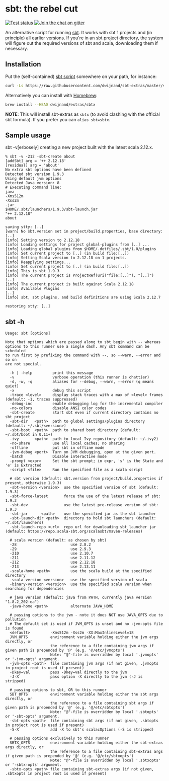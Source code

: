 sbt: the rebel cut
==================

[![Test status](https://github.com/paulp/sbt-extras/workflows/Test/badge.svg?branch=master)](https://github.com/paulp/sbt-extras/actions?query=branch%3Amaster+workflow%3ATest)
[![Join the chat on gitter](https://badges.gitter.im/paulp/sbt-extras.svg)](https://gitter.im/paulp/sbt-extras)

An alternative script for running [sbt](https://github.com/sbt/sbt "sbt home").
It works with sbt 1 projects and (in principle) all earlier versions.
If you're in an sbt project directory, the system will figure out the
required versions of sbt and scala, downloading them if necessary.

## Installation

Put the (self-contained) [sbt script](https://raw.githubusercontent.com/dwijnand/sbt-extras/master/sbt "sbt") somewhere on your path, for instance:

```bash
curl -Ls https://raw.githubusercontent.com/dwijnand/sbt-extras/master/sbt > ~/bin/sbt && chmod 0755 ~/bin/sbt
```

Alternatively you can install with [Homebrew](https://brew.sh/):

```bash
brew install --HEAD dwijnand/extras/sbtx
```

**NOTE**: This will install sbt-extras as `sbtx` (to avoid clashing with the official sbt formula). If you prefer you can `alias sbt=sbtx`.

## Sample usage

sbt -v[erbosely] creating a new project built with the latest scala 2.12.x.

```
% sbt -v -212 -sbt-create about
[addSbt] arg = '++ 2.12.18'
[residual] arg = 'about'
No extra sbt options have been defined
Detected sbt version 1.9.3
Using default jvm options
Detected Java version: 8
# Executing command line:
java
-Xms512m
-Xss2m
-jar
$HOME/.sbt/launchers/1.9.3/sbt-launch.jar
"++ 2.12.18"
about

saving stty: [..]
[warn] No sbt.version set in project/build.properties, base directory: [..]
[info] Setting version to 2.12.18
[info] Loading settings for project global-plugins from [..] ...
[info] Loading global plugins from $HOME/.dotfiles/.sbt/1.0/plugins
[info] Set current project to [..] (in build file:[..])
[info] Setting Scala version to 2.12.18 on 1 projects.
[info] Reapplying settings...
[info] Set current project to [..] (in build file:[..])
[info] This is sbt 1.9.3
[info] The current project is ProjectRef(uri("file:[..]"), "[..]") [..]
[info] The current project is built against Scala 2.12.18
[info] Available Plugins
[..]
[info] sbt, sbt plugins, and build definitions are using Scala 2.12.7

restoring stty: [..]
```

## sbt -h
```
Usage: sbt [options]

Note that options which are passed along to sbt begin with -- whereas
options to this runner use a single dash. Any sbt command can be scheduled
to run first by prefixing the command with --, so --warn, --error and so on
are not special.

  -h | -help         print this message
  -v                 verbose operation (this runner is chattier)
  -d, -w, -q         aliases for --debug, --warn, --error (q means quiet)
  -x                 debug this script
  -trace <level>     display stack traces with a max of <level> frames (default: -1, traces suppressed)
  -debug-inc         enable debugging log for the incremental compiler
  -no-colors         disable ANSI color codes
  -sbt-create        start sbt even if current directory contains no sbt project
  -sbt-dir   <path>  path to global settings/plugins directory (default: ~/.sbt/<version>)
  -sbt-boot  <path>  path to shared boot directory (default: ~/.sbt/boot in 0.11+)
  -ivy       <path>  path to local Ivy repository (default: ~/.ivy2)
  -no-share          use all local caches; no sharing
  -offline           put sbt in offline mode
  -jvm-debug <port>  Turn on JVM debugging, open at the given port.
  -batch             Disable interactive mode
  -prompt <expr>     Set the sbt prompt; in expr, 's' is the State and 'e' is Extracted
  -script <file>     Run the specified file as a scala script

  # sbt version (default: sbt.version from project/build.properties if present, otherwise 1.9.3)
  -sbt-version <version>  use the specified version of sbt (default: 1.9.3)
  -sbt-force-latest       force the use of the latest release of sbt: 1.9.3
  -sbt-dev                use the latest pre-release version of sbt: 1.9.3
  -sbt-jar      <path>    use the specified jar as the sbt launcher
  -sbt-launch-dir <path>  directory to hold sbt launchers (default: ~/.sbt/launchers)
  -sbt-launch-repo <url>  repo url for downloading sbt launcher jar (default: https://repo.scala-sbt.org/scalasbt/maven-releases)

  # scala version (default: as chosen by sbt)
  -28                        use 2.8.2
  -29                        use 2.9.3
  -210                       use 2.10.7
  -211                       use 2.11.12
  -212                       use 2.12.18
  -213                       use 2.13.11
  -scala-home <path>         use the scala build at the specified directory
  -scala-version <version>   use the specified version of scala
  -binary-version <version>  use the specified scala version when searching for dependencies

  # java version (default: java from PATH, currently java version "1.8.2_202-ea")
  -java-home <path>          alternate JAVA_HOME

  # passing options to the jvm - note it does NOT use JAVA_OPTS due to pollution
  # The default set is used if JVM_OPTS is unset and no -jvm-opts file is found
  <default>         -Xms512m -Xss2m -XX:MaxInlineLevel=18
  JVM_OPTS          environment variable holding either the jvm args directly, or
                    the reference to a file containing jvm args if given path is prepended by '@' (e.g. '@/etc/jvmopts')
                    Note: "@"-file is overridden by local '.jvmopts' or '-jvm-opts' argument.
  -jvm-opts <path>  file containing jvm args (if not given, .jvmopts in project root is used if present)
  -Dkey=val         pass -Dkey=val directly to the jvm
  -J-X              pass option -X directly to the jvm (-J is stripped)

  # passing options to sbt, OR to this runner
  SBT_OPTS          environment variable holding either the sbt args directly, or
                    the reference to a file containing sbt args if given path is prepended by '@' (e.g. '@/etc/sbtopts')
                    Note: "@"-file is overridden by local '.sbtopts' or '-sbt-opts' argument.
  -sbt-opts <path>  file containing sbt args (if not given, .sbtopts in project root is used if present)
  -S-X              add -X to sbt's scalacOptions (-S is stripped)

  # passing options exclusively to this runner
  SBTX_OPTS         environment variable holding either the sbt-extras args directly, or
                    the reference to a file containing sbt-extras args if given path is prepended by '@' (e.g. '@/etc/sbtxopts')
                    Note: "@"-file is overridden by local '.sbtxopts' or '-sbtx-opts' argument.
  -sbtx-opts <path> file containing sbt-extras args (if not given, .sbtxopts in project root is used if present)
```
